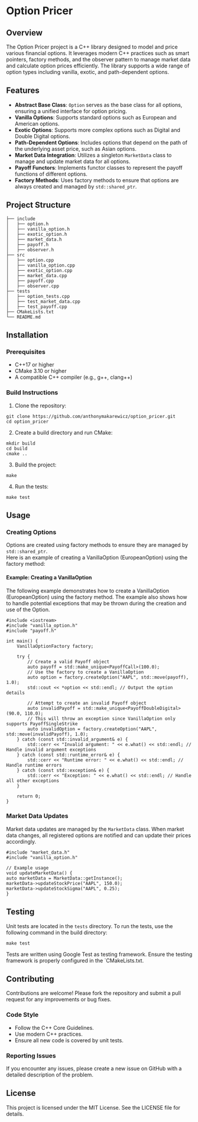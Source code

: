 # Option Pricer

## Overview

The Option Pricer project is a C++ library designed to model and price various financial options. It leverages modern C++ practices such as smart pointers, factory methods, and the observer pattern to manage market data and calculate option prices efficiently. The library supports a wide range of option types including vanilla, exotic, and path-dependent options.

## Features

- **Abstract Base Class**: `Option` serves as the base class for all options, ensuring a unified interface for option pricing.
- **Vanilla Options**: Supports standard options such as European and American options.
- **Exotic Options**: Supports more complex options such as Digital and Double Digital options.
- **Path-Dependent Options**: Includes options that depend on the path of the underlying asset price, such as Asian options.
- **Market Data Integration**: Utilizes a singleton `MarketData` class to manage and update market data for all options.
- **Payoff Functors**: Implements functor classes to represent the payoff functions of different options.
- **Factory Methods**: Uses factory methods to ensure that options are always created and managed by `std::shared_ptr`.

## Project Structure

```plaintext
├── include
│   ├── option.h
│   ├── vanilla_option.h
│   ├── exotic_option.h
│   ├── market_data.h
│   ├── payoff.h
│   ├── observer.h
├── src
│   ├── option.cpp
│   ├── vanilla_option.cpp
│   ├── exotic_option.cpp
│   ├── market_data.cpp
│   ├── payoff.cpp
│   ├── observer.cpp
├── tests
│   ├── option_tests.cpp
│   ├── test_market_data.cpp
│   ├── test_payoff.cpp
├── CMakeLists.txt
└── README.md
```

## Installation

### Prerequisites
 - C++17 or higher
 - CMake 3.10 or higher 
 - A compatible C++ compiler (e.g., g++, clang++)

### Build Instructions
1. Clone the repository:
```
git clone https://github.com/anthonymakarewicz/option_pricer.git
cd option_pricer
```

2. Create a build directory and run CMake:
```
mkdir build
cd build
cmake ..
```

3. Build the project:
```
make
```

4. Run the tests:
```
make test
```

## Usage

### Creating Options
Options are created using factory methods to ensure they are managed by `std::shared_ptr`. <br>
Here is an example of creating a VanillaOption (EuropeanOption) using the factory method:

#### Example: Creating a VanillaOption 
The following example demonstrates how to create a VanillaOption (EuropeanOption) using the factory method.
The example also shows how to handle potential exceptions that may be thrown during the creation and use of the Option.

```
#include <iostream>
#include "vanilla_option.h"
#include "payoff.h"

int main() {
    VanillaOptionFactory factory;

    try {
        // Create a valid Payoff object
        auto payoff = std::make_unique<PayoffCall>(100.0);
        // Use the factory to create a VanillaOption
        auto option = factory.createOption("AAPL", std::move(payoff), 1.0);
        std::cout << *option << std::endl; // Output the option details

        // Attempt to create an invalid Payoff object
        auto invalidPayoff = std::make_unique<PayoffDoubleDigital>(90.0, 110.0);
        // This will throw an exception since VanillaOption only supports PayoffSingleStrike
        auto invalidOption = factory.createOption("AAPL", std::move(invalidPayoff), 1.0);
    } catch (const std::invalid_argument& e) {
        std::cerr << "Invalid argument: " << e.what() << std::endl; // Handle invalid argument exceptions
    } catch (const std::runtime_error& e) {
        std::cerr << "Runtime error: " << e.what() << std::endl; // Handle runtime errors
    } catch (const std::exception& e) {
        std::cerr << "Exception: " << e.what() << std::endl; // Handle all other exceptions
    }

    return 0;
}
```

### Market Data Updates
Market data updates are managed by the `MarketData` class.
When market data changes, all registered options are notified and can update their prices accordingly.

```
#include "market_data.h"
#include "vanilla_option.h"

// Example usage
void updateMarketData() {
auto marketData = MarketData::getInstance();
marketData->updateStockPrice("AAPL", 150.0);
marketData->updateStockSigma("AAPL", 0.25);
}
```

## Testing

Unit tests are located in the `tests` directory.
To run the tests, use the following command in the build directory:

```
make test
```

Tests are written using Google Test as testing framework.
Ensure the testing framework is properly configured in the `CMakeLists.txt.

## Contributing

Contributions are welcome! Please fork the repository and submit a pull request for any improvements or bug fixes.

### Code Style
- Follow the C++ Core Guidelines. 
- Use modern C++ practices. 
- Ensure all new code is covered by unit tests.

### Reporting Issues
If you encounter any issues, please create a new issue on GitHub with a detailed description of the problem.

## License
This project is licensed under the MIT License. See the LICENSE file for details.